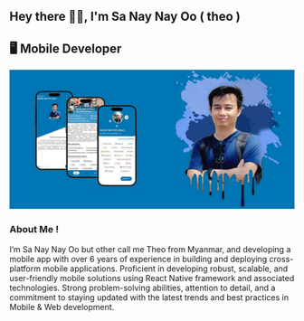 ## Hey there 🙋‍♂️, I'm Sa Nay Nay Oo ( theo )
## 🖥️ Mobile Developer
![ Mobile Development ](https://github.com/sanaynayoo/sanaynayoo/blob/main/cover.jpg)

### About Me !

I’m Sa Nay Nay Oo but other call me Theo from Myanmar, and developing a mobile app with over 6 years of experience in building and deploying cross-platform mobile applications. Proficient in developing robust, scalable, and user-friendly mobile solutions using React Native framework and associated technologies. Strong problem-solving abilities, attention to detail, and a commitment to staying updated with the latest trends and best practices in Mobile & Web development.
